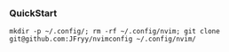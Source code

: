 ### QuickStart

```shell
mkdir -p ~/.config/; rm -rf ~/.config/nvim; git clone git@github.com:JFryy/nvimconfig ~/.config/nvim/
```
